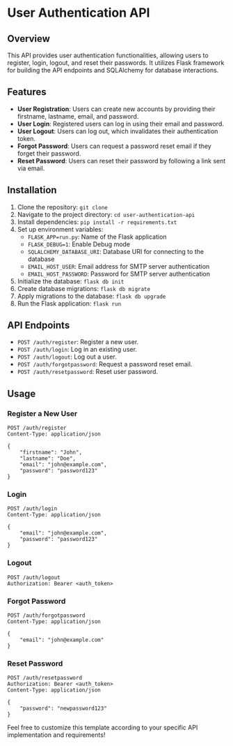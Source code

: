 # User Authentication API

## Overview
This API provides user authentication functionalities, allowing users to register, login, logout, and reset their passwords. It utilizes Flask framework for building the API endpoints and SQLAlchemy for database interactions.

## Features
- **User Registration**: Users can create new accounts by providing their firstname, lastname, email, and password.
- **User Login**: Registered users can log in using their email and password.
- **User Logout**: Users can log out, which invalidates their authentication token.
- **Forgot Password**: Users can request a password reset email if they forget their password.
- **Reset Password**: Users can reset their password by following a link sent via email.

## Installation
1. Clone the repository: `git clone `
2. Navigate to the project directory: `cd user-authentication-api`
3. Install dependencies: `pip install -r requirements.txt`
4. Set up environment variables:
   - `FLASK_APP=run.py`: Name of the Flask application
   - `FLASK_DEBUG=1`: Enable Debug mode
   - `SQLALCHEMY_DATABASE_URI`: Database URI for connecting to the database
   - `EMAIL_HOST_USER`: Email address for SMTP server authentication
   - `EMAIL_HOST_PASSWORD`: Password for SMTP server authentication
5. Initialize the database: `flask db init`
6. Create database migrations: `flask db migrate`
7. Apply migrations to the database: `flask db upgrade`
8. Run the Flask application: `flask run`

## API Endpoints
- `POST /auth/register`: Register a new user.
- `POST /auth/login`: Log in an existing user.
- `POST /auth/logout`: Log out a user.
- `POST /auth/forgotpassword`: Request a password reset email.
- `POST /auth/resetpassword`: Reset user password.

## Usage
### Register a New User
```http
POST /auth/register
Content-Type: application/json

{
    "firstname": "John",
    "lastname": "Doe",
    "email": "john@example.com",
    "password": "password123"
}
```

### Login
```http
POST /auth/login
Content-Type: application/json

{
    "email": "john@example.com",
    "password": "password123"
}
```

### Logout
```http
POST /auth/logout
Authorization: Bearer <auth_token>
```

### Forgot Password
```http
POST /auth/forgotpassword
Content-Type: application/json

{
    "email": "john@example.com"
}
```

### Reset Password
```http
POST /auth/resetpassword
Authorization: Bearer <auth_token>
Content-Type: application/json

{
    "password": "newpassword123"
}
```

Feel free to customize this template according to your specific API implementation and requirements!
